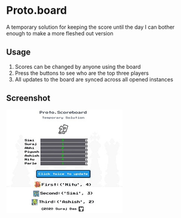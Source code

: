 # Proto.board
A temporary solution for keeping the score until the day I can bother enough to make a more fleshed out version

## Usage 
1. Scores can be changed by anyone using the board
2. Press the buttons to see who are the top three players
3. All updates to the board are synced across all opened instances

## Screenshot
![Screenshot of the website](media/ss.JPG)
